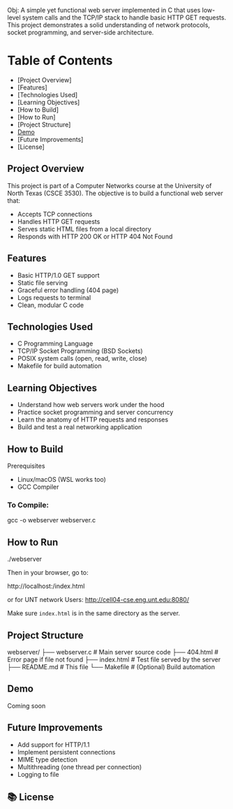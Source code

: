 
Obj:
A simple yet functional web server implemented in C that uses low-level system calls and the TCP/IP stack to handle basic HTTP GET requests. This project demonstrates a solid understanding of network protocols, socket programming, and server-side architecture.


# Table of Contents

- [Project Overview]
- [Features]
- [Technologies Used]
- [Learning Objectives]
- [How to Build]
- [How to Run]
- [Project Structure]
- [Demo](#demo)
- [Future Improvements]
- [License]


## Project Overview
This project is part of a Computer Networks course at the University of North Texas (CSCE 3530). The objective is to build a functional web server that:

- Accepts TCP connections
- Handles HTTP GET requests
- Serves static HTML files from a local directory
- Responds with HTTP 200 OK or HTTP 404 Not Found

## Features
- Basic HTTP/1.0 GET support
- Static file serving
- Graceful error handling (404 page)
- Logs requests to terminal
- Clean, modular C code

## Technologies Used

- C Programming Language
- TCP/IP Socket Programming (BSD Sockets)
- POSIX system calls (open, read, write, close)
- Makefile for build automation

## Learning Objectives
- Understand how web servers work under the hood
- Practice socket programming and server concurrency
- Learn the anatomy of HTTP requests and responses
- Build and test a real networking application

##  How to Build

Prerequisites

- Linux/macOS (WSL works too)
- GCC Compiler

### To Compile:

gcc -o webserver webserver.c

## How to Run

./webserver <PORT>

Then in your browser, go to:

http://localhost:<PORT>/index.html

or for UNT network Users:
http://cell04-cse.eng.unt.edu:8080/

Make sure `index.html` is in the same directory as the server.

## Project Structure

webserver/
├── webserver.c        # Main server source code
├── 404.html           # Error page if file not found
├── index.html         # Test file served by the server
├── README.md          # This file
└── Makefile           # (Optional) Build automation

## Demo

Coming soon


## Future Improvements

- Add support for HTTP/1.1
- Implement persistent connections
- MIME type detection
- Multithreading (one thread per connection)
- Logging to file


## 📚 License



